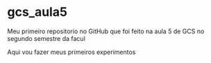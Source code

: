 # gcs_aula5
Meu primeiro repositorio no GitHub que foi feito na aula 5 de GCS no segundo semestre da facul

Aqui vou fazer meus primeiros experimentos 
